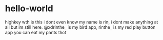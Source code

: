 # hello-world
highkey wth is this i dont even know
my name is rin, i dont make anything at all but im still here. @xdrinthe_ is my bird app, rinthe_ is my red play button app you can eat my pants thot
